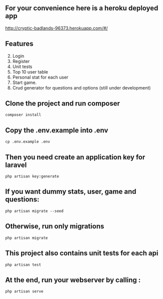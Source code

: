 ## For your convenience here is a heroku deployed app

http://cryptic-badlands-96373.herokuapp.com/#/

## Features
2. Login
3. Register
4. Unit tests
5. Top 10 user table
6. Personal stat for each user
7. Start game.
8. Crud generator for questions and options (still under development)

## Clone the project and run composer

```console
composer install
```

## Copy the .env.example into .env

```console
cp .env.example .env
```

## Then you need create an application key for laravel

```console
php artisan key:generate
```

## If you want dummy stats, user, game and questions:

```console
php artisan migrate --seed
```

## Otherwise, run only migrations

```console
php artisan migrate
```


## This project also contains unit tests for each api

```console
php artisan test
```


## At the end,  run your webserver by calling : 

```console
php artisan serve
```
